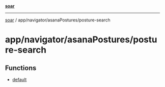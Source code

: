 [**soar**](../../../../README.md)

***

[soar](../../../../modules.md) / app/navigator/asanaPostures/posture-search

# app/navigator/asanaPostures/posture-search

## Functions

- [default](functions/default.md)
